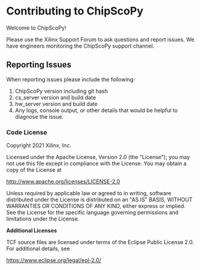 # Contributing to ChipScoPy

Welcome to ChipScoPy!

Please use the Xilinx Support Forum to ask questions and report issues. We have engineers monitoring the ChipScoPy support channel.


## Reporting Issues

When reporting issues please include the following:

1.  ChipScoPy version including git hash
2.  cs_server version and build date
3.  hw_server version and build date
4.  Any logs, console output, or other details that would be helpful to
    diagnose the issue.

### Code License

Copyright 2021 Xilinx, Inc.

Licensed under the Apache License, Version 2.0 (the "License");
you may not use this file except in compliance with the License.
You may obtain a copy of the License at

http://www.apache.org/licenses/LICENSE-2.0

Unless required by applicable law or agreed to in writing, software
distributed under the License is distributed on an "AS IS" BASIS,
WITHOUT WARRANTIES OR CONDITIONS OF ANY KIND, either express or implied.
See the License for the specific language governing permissions and
limitations under the License.

**Additional Licenses**

TCF source files are licensed under terms of the Eclipse Public License 2.0. 
For additional details, see 

https://www.eclipse.org/legal/epl-2.0/

